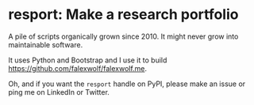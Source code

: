 # resport: Make a research portfolio

A pile of scripts organically grown since 2010. It might never grow into maintainable software.

It uses Python and Bootstrap and I use it to build https://github.com/falexwolf/falexwolf.me.

Oh, and if you want the `resport` handle on PyPI, please make an issue or ping me on LinkedIn or Twitter.
